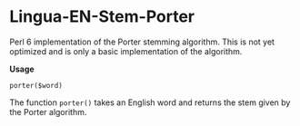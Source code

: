 # Lingua-EN-Stem-Porter
Perl 6 implementation of the Porter stemming algorithm. This is not yet optimized and is only a basic implementation of the algorithm.

**Usage**

    porter($word)

The function `porter()` takes an English word and returns the stem given by the Porter algorithm.
